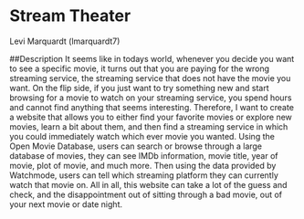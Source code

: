 # Stream Theater
Levi Marquardt (lmarquardt7)

##Description
It seems like in todays world, whenever you decide you want to see a specific movie, it turns out that you are paying for the wrong streaming service, the streaming service that does not have the movie you want. On the flip side, if you just want to try something new and start browsing for a movie to watch on your streaming service, you spend hours and cannot find anything that seems interesting. Therefore, I want to create a website that allows you to either find your favorite movies or explore new movies, learn a bit about them, and then find a streaming service in which you could immediately watch which ever movie you wanted. Using the Open Movie Database, users can search or browse through a large database of movies, they can see IMDb information, movie title, year of movie, plot of movie, and much more. Then using the data provided by Watchmode, users can tell which streaming platform they can currently watch that movie on. All in all, this website can take a lot of the guess and check, and the disappointment out of sitting through a bad movie, out of your next movie or date night.

